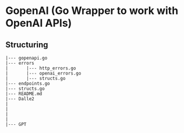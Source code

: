 # GopenAI (Go Wrapper to work with OpenAI APIs)

## Structuring

```
|--- gopenapi.go
|--- errors
|       |--- http_errors.go
|       |--- openai_errors.go
|       |--- structs.go
|--- endpoints.go
|--- structs.go
|--- README.md
|--- Dalle2
|
|
|
|
|--- GPT


```
